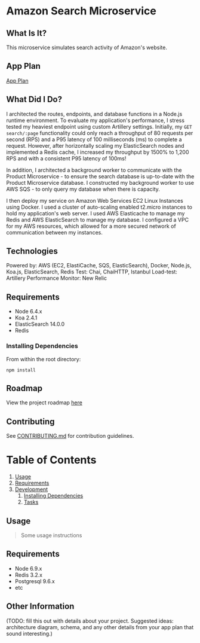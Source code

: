 # Amazon Search Microservice

## What Is It?

This microservice simulates search activity of Amazon's website. 

## App Plan

<a href="https://docs.google.com/document/d/1aMCOd23jQX6GnpqQF4qTpHij4GL_973k5oOySg74kGM/edit?usp=sharing">App Plan</a>

## What Did I Do?

I architected the routes, endpoints, and database functions in a Node.js runtime environment. To evaluate my application's performance, I stress tested my heaviest endpoint using custom Artillery settings. Initially, my
``GET search/:page`` functionality could only reach a throughput of 80 requests per second (RPS) and a P95 latency of 100 milliseconds (ms) to complete a request. However, after horizontally scaling my ElasticSearch nodes and implemented a Redis cache, I increased my throughput by 1500% to 1,200 RPS and with a consistent P95 latency of 100ms! 

In addition, I architected a background worker to communicate with the Product Microservice - to ensure the search database is up-to-date with the Product Microservice database. I constructed my background worker to use AWS SQS - to only query my database when there is capacity.

I then deploy my service on Amazon Web Services EC2 Linux Instances using Docker. I used a cluster of auto-scaling enabled t2.micro instances to hold my application's web server. I used AWS Elasticache to manage my Redis and AWS ElasticSearch to manage my database. I configured a VPC for my AWS resources, which allowed for a more secured network of communication between my instances.

## Technologies
Powered by: AWS (EC2, ElastiCache, SQS, ElasticSearch), Docker, Node.js, Koa.js, ElasticSearch, Redis
Test: Chai, ChaiHTTP, Istanbul
Load-test: Artillery
Performance Monitor: New Relic

## Requirements

- Node 6.4.x
- Koa 2.4.1
- ElasticSearch 14.0.0
- Redis

### Installing Dependencies

From within the root directory:

`npm install`

## Roadmap

View the project roadmap [here](https://trello.com/b/YEVVUNMx/roadmap)

## Contributing

See [CONTRIBUTING.md](CONTRIBUTING.md) for contribution guidelines.

# Table of Contents

1. [Usage](#Usage)
1. [Requirements](#requirements)
1. [Development](#development)
    1. [Installing Dependencies](#installing-dependencies)
    1. [Tasks](#tasks)

## Usage

> Some usage instructions

## Requirements

- Node 6.9.x
- Redis 3.2.x
- Postgresql 9.6.x
- etc

## Other Information

(TODO: fill this out with details about your project. Suggested ideas: architecture diagram, schema, and any other details from your app plan that sound interesting.)

